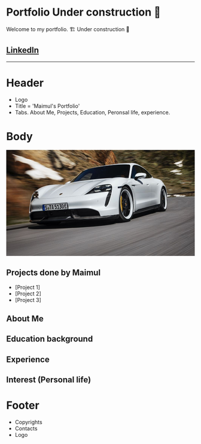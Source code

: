 # Portfolio Under construction 🚧
Welcome to my portfolio. 🏗 Under construction 🔨

## [LinkedIn](https://www.linkedin.com/in/maimul)
---
# Header
- Logo
- Title = 'Maimul's Portfolio'
- Tabs. About Me, Projects, Education, Peronsal life, experience.

# Body
![](/images/1000x-1.jpeg)
## Projects done by Maimul
- [Project 1]
- [Project 2]
- [Project 3]

## About Me

## Education background

## Experience 

## Interest (Personal life)


# Footer
- Copyrights 
- Contacts
- Logo
